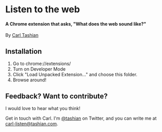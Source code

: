 # Listen to the web

#### A Chrome extension that asks, "What does the web sound like?"

By [Carl Tashian](http://tashian.com/carl/)

## Installation

1. Go to chrome://extensions/
2. Turn on Developer Mode
3. Click "Load Unpacked Extension..." and choose this folder.
4. Browse around!

## Feedback? Want to contribute?

I would love to hear what you think!

Get in touch with Carl. I'm [@tashian](https://twitter.com/tashian) on Twitter, and you can write me at [carl-listen@tashian.com](mailto:carl-listen@tashian.com).

